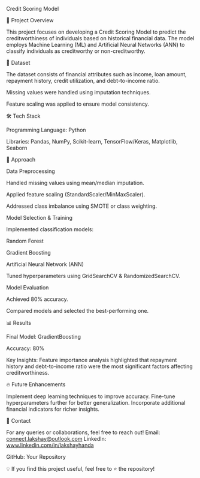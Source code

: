 Credit Scoring Model

📌 Project Overview

This project focuses on developing a Credit Scoring Model to predict the creditworthiness of individuals based on historical financial data. The model employs Machine Learning (ML) and Artificial Neural Networks (ANN) to classify individuals as creditworthy or non-creditworthy.

📂 Dataset

The dataset consists of financial attributes such as income, loan amount, repayment history, credit utilization, and debt-to-income ratio.

Missing values were handled using imputation techniques.

Feature scaling was applied to ensure model consistency.

🛠 Tech Stack

Programming Language: Python

Libraries: Pandas, NumPy, Scikit-learn, TensorFlow/Keras, Matplotlib, Seaborn

🚀 Approach

Data Preprocessing

Handled missing values using mean/median imputation.

Applied feature scaling (StandardScaler/MinMaxScaler).

Addressed class imbalance using SMOTE or class weighting.

Model Selection & Training

Implemented classification models:

Random Forest

Gradient Boosting

Artificial Neural Network (ANN)

Tuned hyperparameters using GridSearchCV & RandomizedSearchCV.

Model Evaluation

Achieved 80% accuracy.

Compared models and selected the best-performing one.

📊 Results

Final Model: GradientBoosting

Accuracy: 80%

Key Insights: Feature importance analysis highlighted that repayment history and debt-to-income ratio were the most significant factors affecting creditworthiness.

🔥 Future Enhancements

Implement deep learning techniques to improve accuracy.
Fine-tune hyperparameters further for better generalization.
Incorporate additional financial indicators for richer insights.

📩 Contact

For any queries or collaborations, feel free to reach out!
Email: connect.lakshay@outlook.com
LinkedIn: www.linkedin.com/in/lakshayhanda


GitHub: Your Repository

💡 If you find this project useful, feel free to ⭐ the repository!

